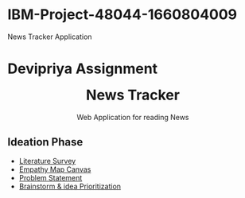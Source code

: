 # IBM-Project-48044-1660804009
News Tracker Application
# Devipriya Assignment
<p align="center" style="margin-bottom: 0px !important;">
</p>
<h1 align="center" style="margin-top: 0px;">News Tracker</h1>

<p align="center" >Web Application for reading News</p>

## Ideation Phase

* [Literature Survey](https://github.com/IBM-EPBL/IBM-Project-48044-1660804009/blob/main/Phases%20%26%20Ideation%20phase/Literature_Survey.pdf)
* [Empathy Map Canvas](https://github.com/IBM-EPBL/IBM-Project-48044-1660804009/blob/main/Phases%20%26%20Ideation%20phase/Empathy_Map_Canvas.pdf)
* [Problem Statement](https://github.com/IBM-EPBL/IBM-Project-48044-1660804009/blob/main/Phases%20%26%20Ideation%20phase/Problem_Statement.pdf)
* [Brainstorm & idea Prioritization](https://github.com/IBM-EPBL/IBM-Project-48044-1660804009/blob/main/Phases%20%26%20Ideation%20phase/Brainstorm%20%26%20idea%20Prioritization.pdf)
